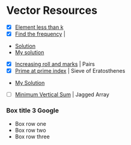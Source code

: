 # Vector Resources

* [X] [Element less than k](https://practice.geeksforgeeks.org/problems/elements-less-than-k/1) 
* [X] [Find the frequency](https://practice.geeksforgeeks.org/problems/find-the-frequency/1) | 
 * [Solution](https://www.youtube.com/watch?v=G2qGmOyDzCY)
 * [My solution](https://github.com/anuanu0-0/data-structures-and-algorithms/blob/master/STL/Vector/FindTheFrequency.cpp)
* [X] [Increasing roll and marks](https://practice.geeksforgeeks.org/problems/increasing-roll-and-marks/1) |  Pairs
* [X] [Prime at prime index](https://practice.geeksforgeeks.org/problems/prime-at-prime-index/1) | Sieve of Eratosthenes 
 * [My Solution](https://github.com/anuanu0-0/data-structures-and-algorithms/blob/master/STL/Vector/PrimeAtPrimeIndex.cpp)
* [ ] [Minimum Vertical Sum](https://practice.geeksforgeeks.org/problems/minimum-vertical-sum/1) | Jagged Array
<div class="Box">
  <div class="Box-header">
    <h3 class="Box-title">
      Box title
      <span class="Counter Counter--gray">3</span>
      <span title="Label: green label" class="Label Label--green">Google</span> 
    </h3>
  </div>
  <ul>
    <li class="Box-row">
      Box row one
    </li>
    <li class="Box-row">
      Box row two
    </li>
    <li class="Box-row">
      Box row three
    </li>
  </ul>
</div>

